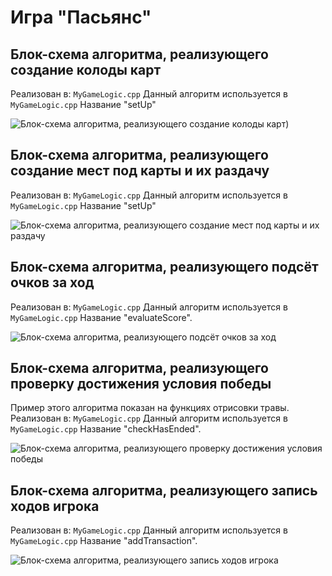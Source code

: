 # Игра "Пасьянс"

## Блок-схема алгоритма, реализующего создание колоды карт

Реализован в: `MyGameLogic.cpp`
Данный алгоритм используется в `MyGameLogic.cpp`
Название "setUp"

![Блок-схема алгоритма, реализующего создание колоды карт](Shemes/Схемы-2.jpg))

## Блок-схема алгоритма, реализующего создание мест под карты и их раздачу

Реализован в: `MyGameLogic.cpp`
Данный алгоритм используется в `MyGameLogic.cpp`
Название "setUp"

![Блок-схема алгоритма, реализующего создание мест под карты и их раздачу](Shemes/Схемы-3.jpg)

## Блок-схема алгоритма, реализующего подсёт очков за ход

Реализован в: `MyGameLogic.cpp`
Данный алгоритм используется в `MyGameLogic.cpp`
Название "evaluateScore".

![Блок-схема алгоритма, реализующего подсёт очков за ход](Shemes/Схемы-4.jpg)

## Блок-схема алгоритма, реализующего проверку достижения условия победы 

Пример этого алгоритма показан на функциях отрисовки травы.
Реализован в: `MyGameLogic.cpp`
Данный алгоритм используется в `MyGameLogic.cpp`
Название "checkHasEnded".

![Блок-схема алгоритма, реализующего проверку достижения условия победы ](Shemes/Схемы-5.jpg)

## Блок-схема алгоритма, реализующего запись ходов игрока

Реализован в: `MyGameLogic.cpp`
Данный алгоритм используется в `MyGameLogic.cpp`
Название "addTransaction".

![Блок-схема алгоритма, реализующего запись ходов игрока](Shemes/Схемы-6.jpg)
